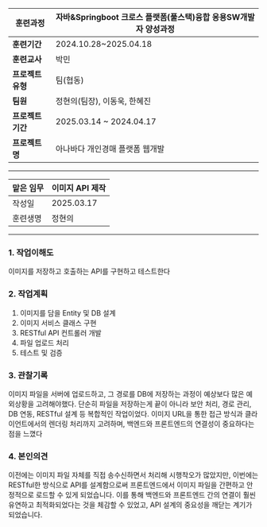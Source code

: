 
| **훈련과정**    | 자바&Springboot 크로스 플랫폼(풀스택)융합 응용SW개발자 양성과정 |
| ----------- | ----------------------------------------- |
| **훈련기간**    | 2024.10.28~2025.04.18                     |
| **훈련교사**    | 박민                                        |
| **프로젝트 유형** | 팀(협동)                                     |
| **팀원**      | 정현의(팀장), 이동욱, 한혜진                         |
| **프로젝트 기간** | 2025.03.14 ~ 2024.04.17                   |
| **프로젝트명**   | 아나바다 개인경매 플랫폼 웹개발                         |

---

| 맡은 임무 | 이미지 API 제작 |
| ----- | ---------- |
| 작성일   | 2025.03.17 |
| 훈련생명  | 정현의        |

---

### 1. 작업이해도
이미지를 저장하고 호출하는 API를 구현하고 테스트한다

### 2. 작업계획
1. 이미지를 담을 Entity 및 DB 설계
2. 이미지 서비스 클래스 구현
3. RESTful API 컨트롤러 개발
4. 파일 업로드 처리
5. 테스트 및 검증
### 3. 관찰기록
이미지 파일을 서버에 업로드하고, 그 경로를 DB에 저장하는 과정이 예상보다 많은 예외상황을 고려해야했다.
단순히 파일을 저장하는게 끝이 아니라 보안 처리, 경로 관리, DB 연동, RESTful 설계 등 복합적인 작업이었다.
이미지 URL을 통한 접근 방식과 클라이언트에서의 렌더링 처리까지 고려하며, 백엔드와 프론트엔드의 연결성이 중요하다는 점을 느꼈다

### 4. 본인의견
이전에는 이미지 파일 자체를 직접 송수신하면서 처리해 시행착오가 많았지만, 이번에는 RESTful한 방식으로 API를 설계함으로써 프론트엔드에서 이미지 파일을 간편하고 안정적으로 로드할 수 있게 되었습니다. 이를 통해 백엔드와 프론트엔드 간의 연결이 훨씬 유연하고 최적화되었다는 것을 체감할 수 있었고, API 설계의 중요성을 깨닫는 계기가 되었습니다.